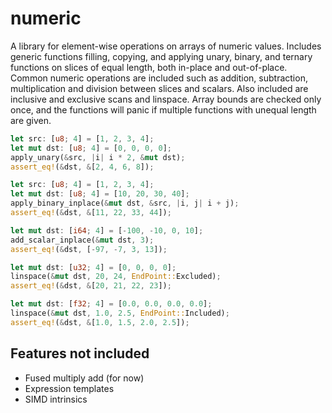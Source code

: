 # numeric

A library for element-wise operations on arrays of numeric values. Includes generic functions filling, copying, and applying unary, binary, and ternary functions on slices of equal length, both in-place and out-of-place. Common numeric operations are included such as addition, subtraction, multiplication and division between slices and scalars. Also included are inclusive and exclusive scans and linspace. Array bounds are checked only once, and the functions will panic if multiple functions with unequal length are given.

```rust
let src: [u8; 4] = [1, 2, 3, 4];
let mut dst: [u8; 4] = [0, 0, 0, 0];
apply_unary(&src, |i| i * 2, &mut dst);
assert_eq!(&dst, &[2, 4, 6, 8]);

let src: [u8; 4] = [1, 2, 3, 4];
let mut dst: [u8; 4] = [10, 20, 30, 40];
apply_binary_inplace(&mut dst, &src, |i, j| i + j);
assert_eq!(&dst, &[11, 22, 33, 44]);

let mut dst: [i64; 4] = [-100, -10, 0, 10];
add_scalar_inplace(&mut dst, 3);
assert_eq!(&dst, [-97, -7, 3, 13]);

let mut dst: [u32; 4] = [0, 0, 0, 0];
linspace(&mut dst, 20, 24, EndPoint::Excluded);
assert_eq!(&dst, &[20, 21, 22, 23]);

let mut dst: [f32; 4] = [0.0, 0.0, 0.0, 0.0];
linspace(&mut dst, 1.0, 2.5, EndPoint::Included);
assert_eq!(&dst, &[1.0, 1.5, 2.0, 2.5]);
```

## Features not included

-   Fused multiply add (for now)
-   Expression templates
-   SIMD intrinsics
